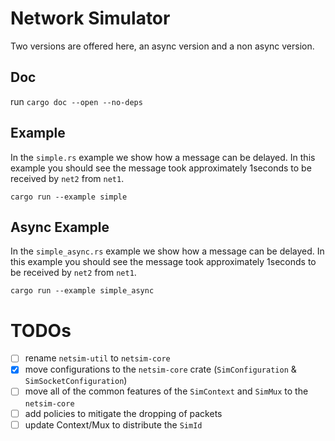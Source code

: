 # Network Simulator

Two versions are offered here, an async version and a non async version.

## Doc

run `cargo doc --open --no-deps`

## Example

In the `simple.rs` example we show how a message can be delayed. In this
example you should see the message took approximately 1seconds to be received
by `net2` from `net1`.

```
cargo run --example simple
```

## Async Example

In the `simple_async.rs` example we show how a message can be delayed. In this
example you should see the message took approximately 1seconds to be received
by `net2` from `net1`.

```
cargo run --example simple_async
```

# TODOs

- [ ] rename `netsim-util` to `netsim-core`
- [x] move configurations to the `netsim-core` crate (`SimConfiguration` & `SimSocketConfiguration`)
- [ ] move all of the common features of the `SimContext` and `SimMux` to the `netsim-core`
- [ ] add policies to mitigate the dropping of packets
- [ ] update Context/Mux to distribute the `SimId`